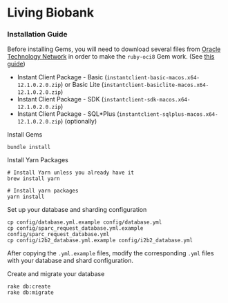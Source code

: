 # Living Biobank

### Installation Guide

Before installing Gems, you will need to download several files from [Oracle Technology Network](https://www.oracle.com/technetwork/topics/intel-macsoft-096467.html) in order to make the `ruby-oci8` Gem work. (See [this guide](https://github.com/kubo/ruby-oci8/blob/master/docs/install-on-osx.md))

* Instant Client Package - Basic (`instantclient-basic-macos.x64-12.1.0.2.0.zip`) or Basic Lite (`instantclient-basiclite-macos.x64-12.1.0.2.0.zip`)
* Instant Client Package - SDK (`instantclient-sdk-macos.x64-12.1.0.2.0.zip`)
* Instant Client Package - SQL*Plus (`instantclient-sqlplus-macos.x64-12.1.0.2.0.zip`) (optionally)

Install Gems
```
bundle install
```

Install Yarn Packages
```
# Install Yarn unless you already have it
brew install yarn

# Install yarn packages
yarn install
```

Set up your database and sharding configuration
```
cp config/database.yml.example config/database.yml
cp config/sparc_request_database.yml.example config/sparc_request_database.yml
cp config/i2b2_database.yml.example config/i2b2_database.yml
```

After copying the `.yml.example` files, modify the corresponding `.yml` files with your database and shard configuration.

Create and migrate your database
```
rake db:create
rake db:migrate
```
